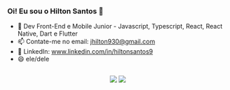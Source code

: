 ### Oi! Eu sou o Hilton Santos 👋


- 🌱 Dev Front-End e Mobile Junior - Javascript, Typescript, React, React Native, Dart e Flutter
- 📫 Contate-me no email: jhilton930@gmail.com
- 💼 LinkedIn: www.linkedin.com/in/hiltonsantos9
- 😄 ele/dele

##
  
<div align="center">
  <a href = "mailto:jhilton930@gmail.com"><img src="https://img.shields.io/badge/-Gmail-%23333?style=for-the-badge&logo=gmail&logoColor=white" target="_blank"></a>
  <a href="https://www.linkedin.com/in/hilton-santos-890a05188/" target="_blank"><img src="https://img.shields.io/badge/-LinkedIn-%230077B5?style=for-the-badge&logo=linkedin&logoColor=white" target="_blank"></a>
</div>

